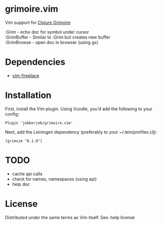 grimoire.vim
============

Vim support for [Clojure Grimoire](http://conj.io)

:Grim - echo doc for symbol under cursor  
:GrimBuffer - Similar to :Grim but creates new buffer  
:GrimBrowse - open doc in browser (using gx) 

Dependencies
============

* [vim-fireplace](https://github.com/tpope/vim-fireplace)

Installation
============

First, install the Vim plugin. Using Vundle, you'd add the following to your
config:

    Plugin 'jebberjeb/grimoire.vim'

Next, add the Leiningen dependency (preferably to your ~/.lein/profiles.clj):

    [grimvim "0.1.0"]

TODO
====

* cache api calls
* check for names, namespaces (using api)
* help doc

License
=======

Distributed under the same terms as Vim itself. See :help license
